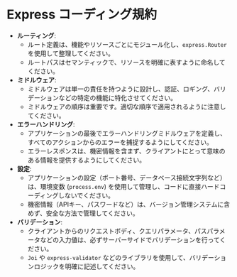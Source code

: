 # Express コーディング規約

- **ルーティング**:
  - ルート定義は、機能やリソースごとにモジュール化し、`express.Router` を使用して整理してください。
  - ルートパスはセマンティックで、リソースを明確に表すように命名してください。
- **ミドルウェア**:
  - ミドルウェアは単一の責任を持つように設計し、認証、ロギング、バリデーションなどの特定の機能に特化させてください。
  - ミドルウェアの順序は重要です。適切な順序で適用されるように注意してください。
- **エラーハンドリング**:
  - アプリケーションの最後でエラーハンドリングミドルウェアを定義し、すべてのアクションからのエラーを捕捉するようにしてください。
  - エラーレスポンスは、機密情報を含まず、クライアントにとって意味のある情報を提供するようにしてください。
- **設定**:
  - アプリケーションの設定（ポート番号、データベース接続文字列など）は、環境変数 (`process.env`) を使用して管理し、コードに直接ハードコーディングしないでください。
  - 機密情報（APIキー、パスワードなど）は、バージョン管理システムに含めず、安全な方法で管理してください。
- **バリデーション**:
  - クライアントからのリクエストボディ、クエリパラメータ、パスパラメータなどの入力値は、必ずサーバーサイドでバリデーションを行ってください。
  - `Joi` や `express-validator` などのライブラリを使用して、バリデーションロジックを明確に記述してください。
